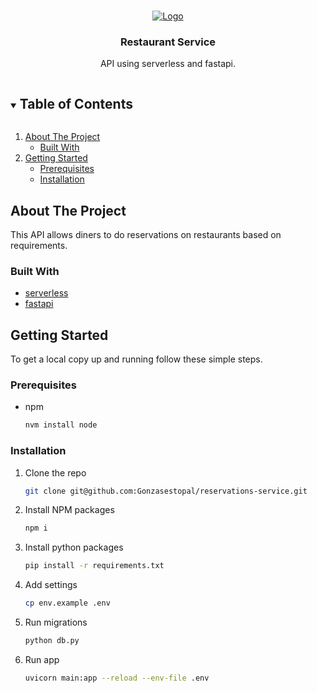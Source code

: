 <br />
<p align="center">
  <a href="https://github.com/gonzasestopal/lambda-integrations/serverless-fast">
    <img src="https://fastapi.tiangolo.com/img/logo-margin/logo-teal.png" alt="Logo">
  </a>

  <h3 align="center">Restaurant Service</h3>

  <p align="center">
    API using serverless and fastapi.
    <br />
  </p>
</p>



<!-- TABLE OF CONTENTS -->
<details open="open">
  <summary><h2 style="display: inline-block">Table of Contents</h2></summary>
  <ol>
    <li>
      <a href="#about-the-project">About The Project</a>
      <ul>
        <li><a href="#built-with">Built With</a></li>
      </ul>
    </li>
    <li>
      <a href="#getting-started">Getting Started</a>
      <ul>
        <li><a href="#prerequisites">Prerequisites</a></li>
        <li><a href="#installation">Installation</a></li>
      </ul>
    </li>
  </ol>
</details>



<!-- ABOUT THE PROJECT -->
## About The Project

This API allows diners to do reservations on restaurants based on requirements.


### Built With

* [serverless](https://www.serverless.com/)
* [fastapi](https://fastapi.tiangolo.com/)



<!-- GETTING STARTED -->
## Getting Started

To get a local copy up and running follow these simple steps.

### Prerequisites

* npm
  ```sh
  nvm install node
  ```

### Installation

1. Clone the repo
   ```sh
   git clone git@github.com:Gonzasestopal/reservations-service.git
   ```
2. Install NPM packages
   ```sh
   npm i
   ```

3. Install python packages
   ```sh
   pip install -r requirements.txt
   ```

4. Add settings
   ```sh
   cp env.example .env
   ```

5. Run migrations
   ```sh
   python db.py
   ```

6. Run app
    ```sh
    uvicorn main:app --reload --env-file .env
    ```
